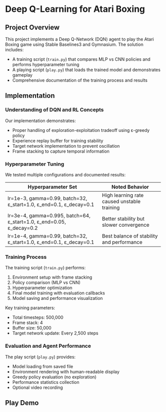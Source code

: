 
# Deep Q-Learning for Atari Boxing

## Project Overview
This project implements a Deep Q-Network (DQN) agent to play the Atari Boxing game using Stable Baselines3 and Gymnasium. The solution includes:
- A training script (`train.py`) that compares MLP vs CNN policies and performs hyperparameter tuning
- A playing script (`play.py`) that loads the trained model and demonstrates gameplay
- Comprehensive documentation of the training process and results

## Implementation

### Understanding of DQN and RL Concepts
Our implementation demonstrates:
- Proper handling of exploration-exploitation tradeoff using ε-greedy policy
- Experience replay buffer for training stability
- Target network implementation to prevent oscillation
- Frame stacking to capture temporal information

### Hyperparameter Tuning
We tested multiple configurations and documented results:

| Hyperparameter Set | Noted Behavior |
|--------------------|----------------|
| lr=1e-3, gamma=0.99, batch=32, ε_start=1.0, ε_end=0.1, ε_decay=0.1 | High learning rate caused unstable training |
| lr=3e-4, gamma=0.995, batch=64, ε_start=1.0, ε_end=0.05, ε_decay=0.2 | Better stability but slower convergence |
| lr=1e-4, gamma=0.99, batch=32, ε_start=1.0, ε_end=0.1, ε_decay=0.1 | Best balance of stability and performance |

### Training Process
The training script (`train.py`) performs:
1. Environment setup with frame stacking
2. Policy comparison (MLP vs CNN)
3. Hyperparameter optimization
4. Final model training with evaluation callbacks
5. Model saving and performance visualization

Key training parameters:
- Total timesteps: 500,000
- Frame stack: 4
- Buffer size: 50,000
- Target network update: Every 2,500 steps

### Evaluation and Agent Performance
The play script (`play.py`) provides:
- Model loading from saved file
- Environment rendering with human-readable display
- Greedy policy evaluation (no exploration)
- Performance statistics collection
- Optional video recording

## Play Demo
